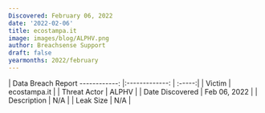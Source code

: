 ```yaml
---
Discovered: February 06, 2022
date: '2022-02-06'
title: ecostampa.it
image: images/blog/ALPHV.png
author: Breachsense Support
draft: false
yearmonths: 2022/february
---
```



| Data Breach Report
------------:   |:-------------:    | :-----:|
| Victim    | ecostampa.it      | 
| Threat Actor    | ALPHV      | 
| Date Discovered    | Feb 06, 2022      | 
| Description    | N/A      | 
| Leak Size    | N/A      | 

